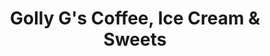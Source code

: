 ---
title: "Golly G's Coffee, Ice Cream & Sweets"
url: /pleasent-view/golly-gs-coffee-ice-cream-und-sweets/
shop: Kaffee
---